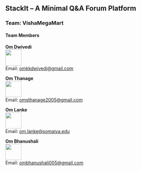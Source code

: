 ## StackIt – A Minimal Q&A Forum Platform

### Team: VishaMegaMart

#### Team Members

**Om Dwivedi**  
[<img src="https://github.com/Unchanted.png" width="50" height="50">](https://github.com/Unchanted)  
Email: omkkdwivedi@gmail.com

**Om Thanage**  
[<img src="https://github.com/om-thanage.png" width="50" height="50">](https://github.com/om-thanage)  
Email: omsthanage2005@gmail.com

**Om Lanke**  
[<img src="https://github.com/omlanke.png" width="50" height="50">](https://github.com/omlanke)  
Email: om.lanke@somaiya.edu

**Om Bhanushali**  
[<img src="https://github.com/ombhanushaliii.png" width="50" height="50">](https://github.com/ombhanushaliii)  
Email: ombhanushali005@gmail.com
